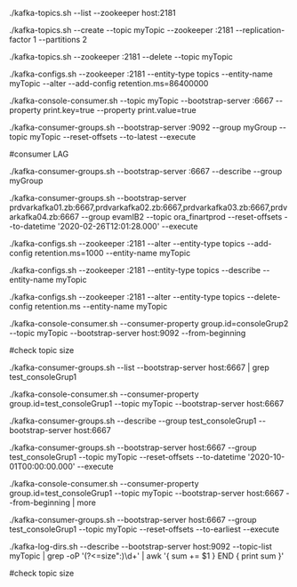  ./kafka-topics.sh --list --zookeeper host:2181

./kafka-topics.sh --create --topic myTopic --zookeeper <host>:2181 --replication-factor 1 --partitions 2

./kafka-topics.sh --zookeeper <host>:2181 --delete --topic myTopic

./kafka-configs.sh --zookeeper <host>:2181 --entity-type topics --entity-name myTopic --alter --add-config retention.ms=86400000

./kafka-console-consumer.sh --topic myTopic  --bootstrap-server <host>:6667  --property print.key=true --property print.value=true
  
./kafka-consumer-groups.sh --bootstrap-server <host>:9092 --group myGroup --topic myTopic --reset-offsets --to-latest --execute

#consumer LAG 

./kafka-consumer-groups.sh --bootstrap-server <host>:6667 --describe --group myGroup
  
./kafka-consumer-groups.sh --bootstrap-server prdvarkafka01.zb:6667,prdvarkafka02.zb:6667,prdvarkafka03.zb:6667,prdvarkafka04.zb:6667 --group evamIB2 --topic ora_finartprod --reset-offsets --to-datetime '2020-02-26T12:01:28.000' --execute

./kafka-configs.sh --zookeeper <host>:2181 --alter --entity-type topics --add-config retention.ms=1000 --entity-name myTopic 
  
./kafka-configs.sh --zookeeper <host>:2181 --entity-type topics --describe --entity-name myTopic
  
./kafka-configs.sh --zookeeper <host>:2181 --alter --entity-type topics --delete-config retention.ms --entity-name myTopic
  
./kafka-console-consumer.sh --consumer-property group.id=consoleGrup2 --topic myTopic --bootstrap-server host:9092 --from-beginning  

#check topic size

./kafka-consumer-groups.sh  --list --bootstrap-server host:6667 | grep test_consoleGrup1

./kafka-console-consumer.sh --consumer-property group.id=test_consoleGrup1 --topic myTopic --bootstrap-server host:6667

./kafka-consumer-groups.sh --describe --group test_consoleGrup1 --bootstrap-server host:6667

./kafka-consumer-groups.sh --bootstrap-server host:6667 --group test_consoleGrup1 --topic myTopic --reset-offsets --to-datetime '2020-10-01T00:00:00.000' --execute

./kafka-console-consumer.sh --consumer-property group.id=test_consoleGrup1 --topic myTopic --bootstrap-server host:6667 --from-beginning | more

./kafka-consumer-groups.sh --bootstrap-server host:6667 --group test_consoleGrup1 --topic myTopic --reset-offsets --to-earliest --execute

./kafka-log-dirs.sh --describe --bootstrap-server host:9092  --topic-list myTopic | grep -oP '(?<=size":)\d+' | awk '{ sum += $1 } END { print sum }'

#check topic size
